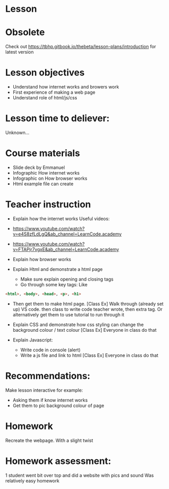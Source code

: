 # Lesson

# Obsolete
Check out https://tbhp.gitbook.io/thebeta/lesson-plans/introduction for latest version

# Lesson objectives
- Understand how internet works and browers work
- First experience of making a web page
- Understand role of html/js/css


# Lesson time to deliever:
Unknown...


# Course materials
- Slide deck by Emmanuel
- Infographic How internet works
- Infographic on How browser works
- Html example file can create


# Teacher instruction
- Explain how the internet works
Useful videos: 
- https://www.youtube.com/watch?v=e4S8zfLdLgQ&ab_channel=LearnCode.academy
- https://www.youtube.com/watch?v=FTAPjr7vgxE&ab_channel=LearnCode.academy

- Explain how browser works
- Explain Html and demonstrate a html page
    - Make sure explain opening and closing tags
    - Go through some key tags: Like 
```html
<html>, <body>, <head>, <p>, <h1>
```
- Then get them to make html page.
[Class Ex] Walk through (already set up) VS code. then class to write code teacher wrote, then extra tag. Or alternatively get them to use tutorial to run through it

- Explain CSS and demonstrate how css styling can change the background colour / text colour
[Class Ex] Everyone in class do that

- Explain Javascript:
    - Write code in console  (alert)
    - Write a js file and link to html
[Class Ex] Everyone in class do that


# Recommendations:
Make lesson interactive for example:
- Asking them if know internet works
- Get them to pic background colour of page 


# Homework
Recreate the webpage. With a slight twist

# Homework assessment:
1 student went bit over top and did a website with pics and sound
Was relatively easy homework
